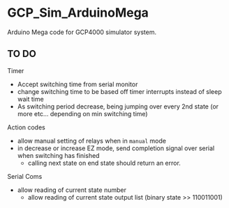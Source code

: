# GCP_Sim_ArduinoMega
 Arduino Mega code for GCP4000 simulator system.


## TO DO
Timer
- Accept switching time from serial monitor
- change switching time to be based off timer interrupts instead of sleep wait time
- As switching period decrease, being jumping over every 2nd state (or more etc... depending on min switching time)

Action codes
- allow manual setting of relays when in `manual` mode
- in decrease or increase EZ mode, send completion signal over serial when switching has finished
  - calling next state on end state should return an error.

Serial Coms
- allow reading of current state number
  - allow reading of current state output list (binary state >> 110011001)

